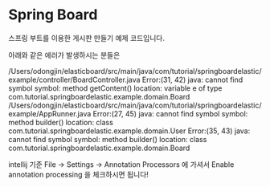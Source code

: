 <h1>Spring Board</h1>

스프링 부트를 이용한 게시판 만들기 예제 코드입니다.

아래와 같은 에러가 발생하시는 분들은 

/Users/odongjin/elasticboard/src/main/java/com/tutorial/springboardelastic/example/controller/BoardController.java
Error:(31, 42) java: cannot find symbol
symbol: method getContent()
location: variable e of type com.tutorial.springboardelastic.example.domain.Board
/Users/odongjin/elasticboard/src/main/java/com/tutorial/springboardelastic/example/AppRunner.java
Error:(27, 45) java: cannot find symbol
symbol: method builder()
location: class com.tutorial.springboardelastic.example.domain.User
Error:(35, 43) java: cannot find symbol
symbol: method builder()
location: class com.tutorial.springboardelastic.example.domain.Board

intellij 기준 File -> Settings -> Annotation Processors 에 가셔서
Enable annotation processing 을 체크하시면 됩니다!

